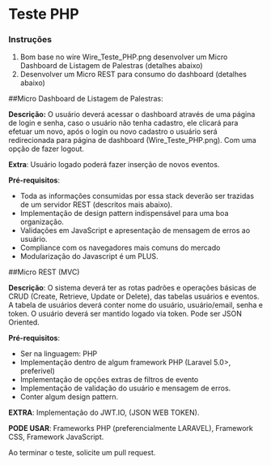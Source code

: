 # Teste PHP

### Instruções

1. Bom base no wire Wire_Teste_PHP.png desenvolver um Micro Dashboard de Listagem de Palestras (detalhes abaixo)
2. Desenvolver um Micro REST para consumo do dashboard (detalhes abaixo)

##Micro Dashboard de Listagem de Palestras:

**Descrição:**
	O usuário deverá acessar o dashboard através de uma página de login e senha, caso o usuário não tenha cadastro, ele clicará para efetuar um novo, após o login ou novo cadastro o usuário será redirecionada para página de dashboard (Wire_Teste_PHP.png). Com uma opção de fazer logout. 

**Extra**: Usuário logado poderá fazer inserção de novos eventos.

**Pré-requisitos**:
* Toda as informações consumidas por essa stack deverão ser trazidas de um servidor REST (descritos mais abaixo).
* Implementação de design pattern indispensável para uma boa organização.
* Validações em JavaScript e apresentação de mensagem de erros ao usuário.
* Compliance com os navegadores mais comuns do mercado
* Modularização do Javascript é um PLUS.

##Micro REST (MVC)

**Descrição**:
O sistema deverá ter as rotas padrões e operações básicas de CRUD (Create, Retrieve, Update or Delete), das tabelas usuários e eventos. A tabela de usuários deverá conter nome do usuário, usuário/email, senha e token. O usuário deverá ser mantido logado via token. Pode ser JSON Oriented.

**Pré-requisitos**:
* Ser na linguagem: PHP
* Implementação dentro de algum framework PHP (Laravel 5.0>, preferivel)
* Implementação de opções extras de filtros de evento
* Implementação de validação do usuário e mensagem de erros.
* Conter algum design pattern.

**EXTRA**: Implementação do JWT.IO, (JSON WEB TOKEN). 

**PODE USAR**: Frameworks PHP (preferencialmente LARAVEL), Framework CSS, Framework JavaScript.

Ao terminar o teste, solicite um pull request.
